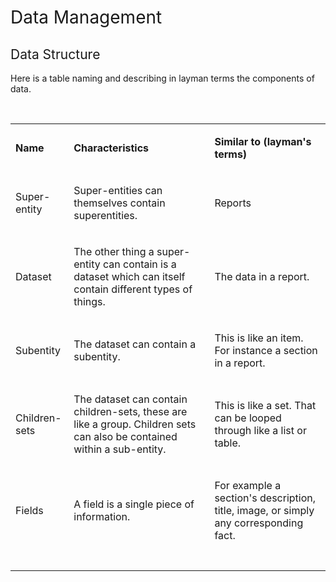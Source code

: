 <h1><span style="font-weight: 400;">Data Management</span></h1>
<h2><span style="font-weight: 400;">Data Structure</span></h2>
<p><span style="font-weight: 400;">Here is a table naming and describing in layman terms the components of data.</span></p>
<p>&nbsp;</p>
<table>
<tbody>
<tr>
<td>
<p><strong>Name</strong></p>
</td>
<td>
<p><strong>Characteristics</strong></p>
</td>
<td>
<p><strong>Similar to (layman's terms)</strong></p>
</td>
</tr>
<tr>
<td>
<p><span style="font-weight: 400;">Super-entity</span></p>
</td>
<td>
<p><span style="font-weight: 400;">Super-entities can themselves contain superentities.</span></p>
</td>
<td>
<p><span style="font-weight: 400;">Reports</span></p>
</td>
</tr>
<tr>
<td>
<p><span style="font-weight: 400;">Dataset</span></p>
</td>
<td>
<p><span style="font-weight: 400;">The other thing a super-entity can contain is a dataset which can itself contain different types of things.</span></p>
</td>
<td>
<p><span style="font-weight: 400;">The data in a report.</span></p>
</td>
</tr>
<tr>
<td>
<p><span style="font-weight: 400;">Subentity</span></p>
</td>
<td>
<p><span style="font-weight: 400;">The dataset can contain a subentity.</span></p>
</td>
<td>
<p><span style="font-weight: 400;">This is like an item. For instance a section in a report.</span></p>
</td>
</tr>
<tr>
<td>
<p><span style="font-weight: 400;">Children-sets</span></p>
</td>
<td>
<p><span style="font-weight: 400;">The dataset can contain children-sets, these are like a group. Children sets can also be contained within a sub-entity.</span></p>
</td>
<td>
<p><span style="font-weight: 400;">This is like a set. That can be looped through like a list or table.&nbsp;</span></p>
</td>
</tr>
<tr>
<td>
<p><span style="font-weight: 400;">Fields</span></p>
</td>
<td>
<p><span style="font-weight: 400;">A field is a single piece of information.</span></p>
</td>
<td>
<p><span style="font-weight: 400;">For example a section's description, title, image, or simply any corresponding fact.</span></p>
</td>
</tr>
<tr>
<td>&nbsp;</td>
<td>&nbsp;</td>
<td>&nbsp;</td>
</tr>
</tbody>
</table>
<p><br /><br /><br /><br /><br /></p>
